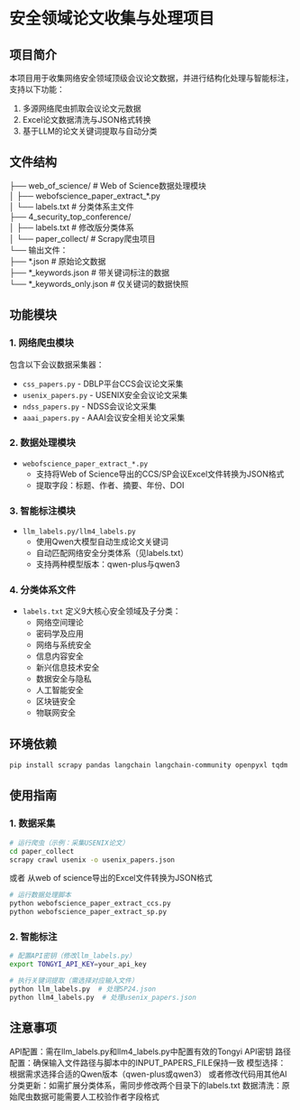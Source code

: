 # 安全领域论文收集与处理项目

## 项目简介
本项目用于收集网络安全领域顶级会议论文数据，并进行结构化处理与智能标注，支持以下功能：
1. 多源网络爬虫抓取会议论文元数据
2. Excel论文数据清洗与JSON格式转换
3. 基于LLM的论文关键词提取与自动分类

## 文件结构

├── web_of_science/          # Web of Science数据处理模块  
│   ├── webofscience_paper_extract_*.py  
│   └── labels.txt           # 分类体系主文件  
├── 4_security_top_conference/  
│   ├── labels.txt           # 修改版分类体系  
│   └── paper_collect/       # Scrapy爬虫项目  
└── 输出文件：  
    ├── *.json               # 原始论文数据  
    ├── *_keywords.json      # 带关键词标注的数据  
    └── *_keywords_only.json # 仅关键词的数据快照  

    
## 功能模块
### 1. 网络爬虫模块
包含以下会议数据采集器：
- `css_papers.py` - DBLP平台CCS会议论文采集
- `usenix_papers.py` - USENIX安全会议论文采集
- `ndss_papers.py` - NDSS会议论文采集
- `aaai_papers.py` - AAAI会议安全相关论文采集

### 2. 数据处理模块
- `webofscience_paper_extract_*.py`
  - 支持将Web of Science导出的CCS/SP会议Excel文件转换为JSON格式
  - 提取字段：标题、作者、摘要、年份、DOI

### 3. 智能标注模块
- `llm_labels.py/llm4_labels.py`
  - 使用Qwen大模型自动生成论文关键词
  - 自动匹配网络安全分类体系（见labels.txt）
  - 支持两种模型版本：qwen-plus与qwen3

### 4. 分类体系文件
- `labels.txt` 定义9大核心安全领域及子分类：
  - 网络空间理论
  - 密码学及应用
  - 网络与系统安全
  - 信息内容安全
  - 新兴信息技术安全
  - 数据安全与隐私
  - 人工智能安全
  - 区块链安全
  - 物联网安全

## 环境依赖
```bash
pip install scrapy pandas langchain langchain-community openpyxl tqdm
```

## 使用指南
### 1. 数据采集
```bash
# 运行爬虫（示例：采集USENIX论文）
cd paper_collect
scrapy crawl usenix -o usenix_papers.json
```
或者 从web of science导出的Excel文件转换为JSON格式
```bash
# 运行数据处理脚本
python webofscience_paper_extract_ccs.py
python webofscience_paper_extract_sp.py
```

### 2. 智能标注
```bash
# 配置API密钥（修改llm_labels.py）
export TONGYI_API_KEY=your_api_key

# 执行关键词提取（需选择对应输入文件）
python llm_labels.py  # 处理SP24.json
python llm4_labels.py  # 处理usenix_papers.json
```

## 注意事项
API配置：需在llm_labels.py和llm4_labels.py中配置有效的Tongyi API密钥
路径配置：确保输入文件路径与脚本中的INPUT_PAPERS_FILE保持一致
模型选择：根据需求选择合适的Qwen版本（qwen-plus或qwen3） 或者修改代码用其他AI
分类更新：如需扩展分类体系，需同步修改两个目录下的labels.txt
数据清洗：原始爬虫数据可能需要人工校验作者字段格式
